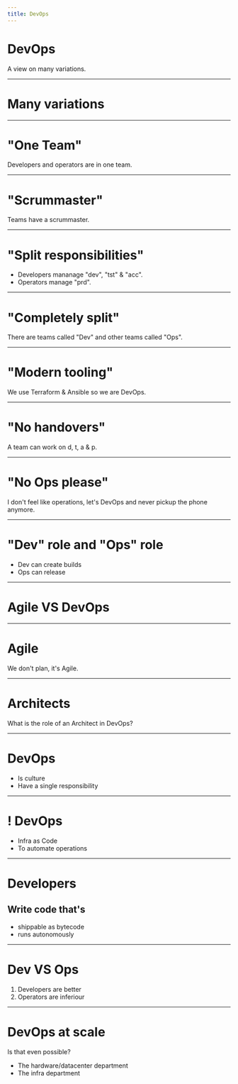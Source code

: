 ```yaml
---
title: DevOps
---
```


# DevOps

A view on many variations.

---

# Many variations

----

# "One Team"

Developers and operators are in one team.

----

# "Scrummaster"

Teams have a scrummaster.

----

# "Split responsibilities"

- Developers mananage "dev", "tst" & "acc".
- Operators manage "prd".

----

# "Completely split"

There are teams called "Dev" and other teams called "Ops".

----

# "Modern tooling"

We use Terraform & Ansible so we are DevOps.

----

# "No handovers"

A team can work on d, t, a & p.

----

# "No Ops please"

I don't feel like operations, let's DevOps and never pickup the phone anymore.

----

# "Dev" role and "Ops" role

- Dev can create builds
- Ops can release

---

# Agile VS DevOps

---

# Agile

We don't plan, it's Agile.

---

# Architects

What is the role of an Architect in DevOps?

---

# DevOps

- Is culture
- Have a single responsibility

---

# ! DevOps

- Infra as Code
- To automate operations

---

# Developers

## Write code that's

- shippable as bytecode
- runs autonomously

---

# Dev VS Ops

1. Developers are better
2. Operators are inferiour

---

# DevOps at scale

Is that even possible?

- The hardware/datacenter department
- The infra department

